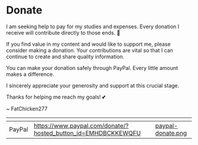 # Donate

I am seeking help to pay for my studies and expenses. Every donation I receive will contribute directly to those ends. 🙌

If you find value in my content and would like to support me, please consider making a donation. Your contributions are vital so that I can continue to create and share quality information.

You can make your donation safely through PayPal. Every little amount makes a difference.

I sincerely appreciate your generosity and support at this crucial stage.

Thanks for helping me reach my goals! 💕

\~ FatChicken277

<table data-card-size="large" data-view="cards" data-full-width="false"><thead><tr><th></th><th data-hidden data-card-target data-type="content-ref"></th><th data-hidden data-card-cover data-type="files"></th></tr></thead><tbody><tr><td>PayPal</td><td><a href="https://www.paypal.com/donate/?hosted_button_id=EMHDBCKKEWQFU">https://www.paypal.com/donate/?hosted_button_id=EMHDBCKKEWQFU</a></td><td><a href="../.gitbook/assets/paypal-donate.png">paypal-donate.png</a></td></tr></tbody></table>
